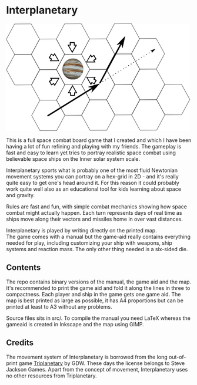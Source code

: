 Interplanetary
==============

![Jupiter passage](src/img/passage.png) 

This is a full space combat board game that I created and which I 
have been having a lot of fun refining and playing with my friends. 
The gameplay is fast and easy to learn yet tries to portray realistic space combat using
believable space ships on the Inner solar system scale. 

Interplanetary sports what is probably one of the most fluid Newtonian 
movement systems you can portray on a hex-grid in 2D - and it's really
quite easy to get one's head around it. For this reason it could
probably work quite well also as an educational tool for kids learning
about space and gravity. 

Rules are fast and fun, with simple combat mechanics showing how space
combat might actually happen. Each turn represents days of real time as ships
move along their vectors and missiles home in over vast distances. 

Interplanetary is played by writing directly on the printed map.  
The game comes with a manual but the game-aid really contains everything 
needed for play, including customizing your ship with weapons, ship systems and reaction
mass. The only other thing needed is a six-sided die. 

## Contents


The repo contains binary versions of the manual, the game aid and
the map. It's recommended to print the game aid and fold it along the
lines in three to compactness. Each player and ship in the game gets
one game aid. The map is best printed as large as
possible, it has A4 proportions but can be printed at least to A3
without any problems.  

Source files sits in src/. To compile the manual you need LaTeX whereas the gameaid is 
created in Inkscape and the map using GIMP. 


## Credits

The movement system of Interplanetary is borrowed from the long out-of-print game
[Triplanetary](http://www.sjgames.com/triplan/) by GDW. These days the license 
belongs to Steve Jackson Games. Apart from the concept of movement, Interplanetary
uses no other resources from Triplanetary.
